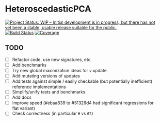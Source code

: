 # HeteroscedasticPCA

[![Project Status: WIP – Initial development is in progress, but there has not yet been a stable, usable release suitable for the public.](https://www.repostatus.org/badges/latest/wip.svg)](https://www.repostatus.org/#wip)
[![Build Status](https://github.com/dahong67/HeteroscedasticPCA.jl/workflows/CI/badge.svg)](https://github.com/dahong67/HeteroscedasticPCA.jl/actions)
[![Coverage](https://codecov.io/gh/dahong67/HeteroscedasticPCA.jl/branch/master/graph/badge.svg)](https://codecov.io/gh/dahong67/HeteroscedasticPCA.jl)

## TODO

+ [ ] Refactor code, use new signatures, etc.
+ [ ] Add benchmarks
+ [ ] Try new global maximization ideas for `v` update
+ [ ] Add mutating versions of updates
+ [ ] Add tests against simple / easily checkable
  (but potentially inefficient) reference implementations
+ [ ] Simplify/unify tests and benchmarks
+ [ ] Add docs
+ [ ] Improve speed (#ebaa839 to #51326d4 had significant regressions for flat variant)
+ [ ] Check correctness (in particular `θ` vs `θ2`)
